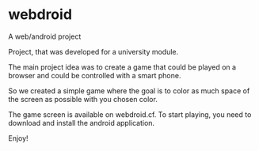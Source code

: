 # webdroid
A web/android project

Project, that was developed for a university module.

The main project idea was to create a game that could be played on a browser and could be controlled with a smart phone.

So we created a simple game where the goal is to color as much space of the screen as possible with you chosen color. 

The game screen is available on webdroid.cf. To start playing, you need to download and install the android application.

Enjoy!
